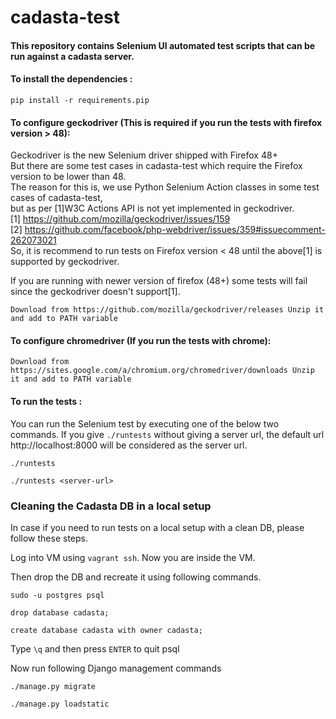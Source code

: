 # cadasta-test

#### This repository contains Selenium UI automated test scripts that can be run against a cadasta server.

#### To install the dependencies :

`pip install -r requirements.pip`

#### To configure geckodriver (This is required if you run the tests with firefox version > 48):

 Geckodriver is the new Selenium driver shipped with Firefox 48+ <br/>
 But there are some test cases in cadasta-test which require the Firefox version to be lower than 48. <br/>
 The reason for this is, we use Python Selenium Action classes in some test cases of cadasta-test, <br/>
 but as per [1]W3C Actions API is not yet implemented in geckodriver. <br/>
 [1] https://github.com/mozilla/geckodriver/issues/159 <br/>
 [2] https://github.com/facebook/php-webdriver/issues/359#issuecomment-262073021 <br/>
 So, it is recommend to run tests on Firefox version < 48 until the above[1] is supported by geckodriver. <br/>

If you are running with newer version of firefox (48+) some tests will fail since the geckodriver doesn't support[1].

`Download from https://github.com/mozilla/geckodriver/releases
Unzip it and add to PATH variable`

#### To configure chromedriver (If you run the tests with chrome):

`Download from https://sites.google.com/a/chromium.org/chromedriver/downloads
Unzip it and add to PATH variable`

#### To run the tests :

You can run the Selenium test by executing one of the below two commands. If you give `./runtests` without giving a
server url, the default url http://localhost:8000 will be considered as the server url.

`./runtests`

`./runtests <server-url>`


### Cleaning the Cadasta DB in a local setup

In case if you need to run tests on a local setup with a clean DB, please follow these steps.
 
 Log into VM using `vagrant ssh`. Now you are inside the VM.
 
 Then drop the DB and recreate it using following commands.
 
 `sudo -u postgres psql`
 
 `drop database cadasta;`
 
 `create database cadasta with owner cadasta;`
 
 Type `\q` and then press `ENTER` to quit psql
 
 Now run following Django management commands
 
 `./manage.py migrate`
 
 `./manage.py loadstatic`
 